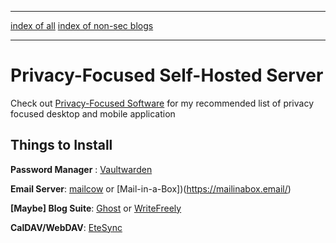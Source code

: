 -----

[index of all](src/index.md)
[index of non-sec blogs](_index.md)

-----


# Privacy-Focused Self-Hosted Server

Check out [Privacy-Focused Software](privSoftware.md) for my recommended list of privacy focused desktop and mobile application

## Things to Install

**Password Manager** : [Vaultwarden](https://github.com/dani-garcia/vaultwarden)

**Email Server**: [mailcow](https://mailcow.email/) or [Mail-in-a-Box])(https://mailinabox.email/)

**[Maybe] Blog Suite**: [Ghost](https://ghost.org/docs/install/) or [WriteFreely](https://writefreely.org/start)

**CalDAV/WebDAV**: [EteSync](https://www.etesync.com/)

